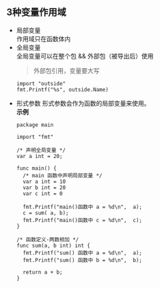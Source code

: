 ## 3种变量作用域

- 局部变量  
  作用域只在函数体内
- 全局变量  
  全局变量可以在整个包 && 外部包（被导出后）使用
  > 外部包引用，变量要大写 
  ```
  import "outside"
  fmt.Printf("%s", outside.Name)
  ```
- 形式参数
  形式参数会作为函数的局部变量来使用。  
  **示例**
  ```
  package main

  import "fmt"

  /* 声明全局变量 */
  var a int = 20;

  func main() {
    /* main 函数中声明局部变量 */
    var a int = 10
    var b int = 20
    var c int = 0

    fmt.Printf("main()函数中 a = %d\n",  a);
    c = sum( a, b);
    fmt.Printf("main()函数中 c = %d\n",  c);
  }

  /* 函数定义-两数相加 */
  func sum(a, b int) int {
    fmt.Printf("sum() 函数中 a = %d\n",  a);
    fmt.Printf("sum() 函数中 b = %d\n",  b);

    return a + b;
  }  
  ```